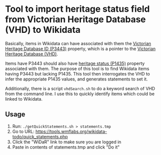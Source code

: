 # Tool to import heritage status field from Victorian Heritage Database (VHD) to Wikidata

Basically, items in Wikidata can have associated with them the [Victorian
Heritage Database ID (P3443)](https://www.wikidata.org/wiki/Property:P3443)
property, which is a pointer to the [Victorian Heritage Database (VHD)](http://vhd.heritagecouncil.vic.gov.au).

Items have P3443 should also have [heritage status (P1435)](https://www.wikidata.org/wiki/Property:P1435) property associated with them. The purpose of this tool is to find Wikidata items having P3443 but lacking P1435. This tool then interrogates the VHD to infer the appropriate P1435 values, and generates statements to set it.

Additionally, there is a script `vhdSearch.sh` to do a keyword search of VHD from the command line. I use this to quickly identify items which could be linked to Wikidata.

## Usage

1. Run: `./getQuickStatements.sh > statements.tmp`
2. Go to URL: https://tools.wmflabs.org/wikidata-todo/quick_statements.php
3. Click the "WiDaR" link to make sure you are logged in
4. Paste in contents of statements.tmp and click "Do it"

